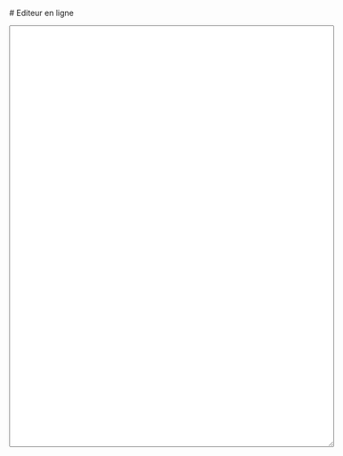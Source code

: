 # Editeur en ligne
<textarea id="text" name="text" rows="50" cols="70"></textarea>

<script src="https://code.jquery.com/jquery-3.6.0.min.js" integrity="sha256-/xUj+3OJU5yExlq6GSYGSHk7tPXikynS7ogEvDej/m4=" crossorigin="anonymous"></script>
<script type="text/javascript">
    var text = "";

    $("#text").change(function(){
        text = $("#text").val();
        location.href="#"+text;
    });
</script>